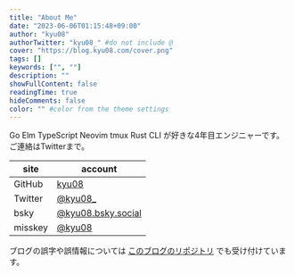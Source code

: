 ```yaml
---
title: "About Me"
date: "2023-06-06T01:15:48+09:00"
author: "kyu08"
authorTwitter: "kyu08_" #do not include @
cover: "https://blog.kyu08.com/cover.png"
tags: []
keywords: ["", ""]
description: ""
showFullContent: false
readingTime: true
hideComments: false
color: "" #color from the theme settings
---
```


Go Elm TypeScript Neovim tmux Rust CLI が好きな4年目エンジニャーです。ご連絡はTwitterまで。

|site|account|
|---|---|
|GitHub|[kyu08](https://github.com/kyu08)|
|Twitter|[@kyu08_](https://twitter.com/kyu08_)|
|bsky|[@kyu08.bsky.social](https://bsky.app/profile/kyu08.bsky.social)|
|misskey|[@kyu08](https://misskey.io/@kyu08)|

ブログの誤字や誤情報については [このブログのリポジトリ](https://github.com/kyu08/blog/issues) でも受け付けています。
